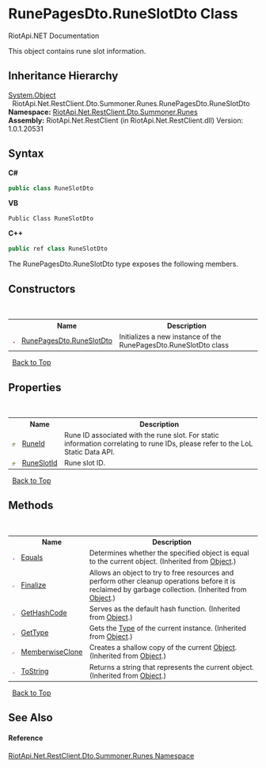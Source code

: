 # RunePagesDto.RuneSlotDto Class
RiotApi.NET Documentation 

This object contains rune slot information.


## Inheritance Hierarchy
<a href="http://msdn2.microsoft.com/en-us/library/e5kfa45b" target="_blank">System.Object</a><br />&nbsp;&nbsp;RiotApi.Net.RestClient.Dto.Summoner.Runes.RunePagesDto.RuneSlotDto<br />
**Namespace:**&nbsp;<a href="e9a88602-23dd-5df4-2c06-3753e3f95d7e">RiotApi.Net.RestClient.Dto.Summoner.Runes</a><br />**Assembly:**&nbsp;RiotApi.Net.RestClient (in RiotApi.Net.RestClient.dll) Version: 1.0.1.20531

## Syntax

**C#**<br />
``` C#
public class RuneSlotDto
```

**VB**<br />
``` VB
Public Class RuneSlotDto
```

**C++**<br />
``` C++
public ref class RuneSlotDto
```

The RunePagesDto.RuneSlotDto type exposes the following members.


## Constructors
&nbsp;<table><tr><th></th><th>Name</th><th>Description</th></tr><tr><td>![Public method](media/pubmethod.gif "Public method")</td><td><a href="653ab0d0-3a21-d1c4-d379-0aebc87a243c">RunePagesDto.RuneSlotDto</a></td><td>
Initializes a new instance of the RunePagesDto.RuneSlotDto class</td></tr></table>&nbsp;
<a href="#runepagesdto.runeslotdto-class">Back to Top</a>

## Properties
&nbsp;<table><tr><th></th><th>Name</th><th>Description</th></tr><tr><td>![Public property](media/pubproperty.gif "Public property")</td><td><a href="55e7f937-8ec0-58c3-c218-a31c0716bd30">RuneId</a></td><td>
Rune ID associated with the rune slot. For static information correlating to rune IDs, please refer to the LoL Static Data API.</td></tr><tr><td>![Public property](media/pubproperty.gif "Public property")</td><td><a href="4dfb87d9-98c0-dd2d-81b8-b84fb391f6ed">RuneSlotId</a></td><td>
Rune slot ID.</td></tr></table>&nbsp;
<a href="#runepagesdto.runeslotdto-class">Back to Top</a>

## Methods
&nbsp;<table><tr><th></th><th>Name</th><th>Description</th></tr><tr><td>![Public method](media/pubmethod.gif "Public method")</td><td><a href="http://msdn2.microsoft.com/en-us/library/bsc2ak47" target="_blank">Equals</a></td><td>
Determines whether the specified object is equal to the current object.
 (Inherited from <a href="http://msdn2.microsoft.com/en-us/library/e5kfa45b" target="_blank">Object</a>.)</td></tr><tr><td>![Protected method](media/protmethod.gif "Protected method")</td><td><a href="http://msdn2.microsoft.com/en-us/library/4k87zsw7" target="_blank">Finalize</a></td><td>
Allows an object to try to free resources and perform other cleanup operations before it is reclaimed by garbage collection.
 (Inherited from <a href="http://msdn2.microsoft.com/en-us/library/e5kfa45b" target="_blank">Object</a>.)</td></tr><tr><td>![Public method](media/pubmethod.gif "Public method")</td><td><a href="http://msdn2.microsoft.com/en-us/library/zdee4b3y" target="_blank">GetHashCode</a></td><td>
Serves as the default hash function.
 (Inherited from <a href="http://msdn2.microsoft.com/en-us/library/e5kfa45b" target="_blank">Object</a>.)</td></tr><tr><td>![Public method](media/pubmethod.gif "Public method")</td><td><a href="http://msdn2.microsoft.com/en-us/library/dfwy45w9" target="_blank">GetType</a></td><td>
Gets the <a href="http://msdn2.microsoft.com/en-us/library/42892f65" target="_blank">Type</a> of the current instance.
 (Inherited from <a href="http://msdn2.microsoft.com/en-us/library/e5kfa45b" target="_blank">Object</a>.)</td></tr><tr><td>![Protected method](media/protmethod.gif "Protected method")</td><td><a href="http://msdn2.microsoft.com/en-us/library/57ctke0a" target="_blank">MemberwiseClone</a></td><td>
Creates a shallow copy of the current <a href="http://msdn2.microsoft.com/en-us/library/e5kfa45b" target="_blank">Object</a>.
 (Inherited from <a href="http://msdn2.microsoft.com/en-us/library/e5kfa45b" target="_blank">Object</a>.)</td></tr><tr><td>![Public method](media/pubmethod.gif "Public method")</td><td><a href="http://msdn2.microsoft.com/en-us/library/7bxwbwt2" target="_blank">ToString</a></td><td>
Returns a string that represents the current object.
 (Inherited from <a href="http://msdn2.microsoft.com/en-us/library/e5kfa45b" target="_blank">Object</a>.)</td></tr></table>&nbsp;
<a href="#runepagesdto.runeslotdto-class">Back to Top</a>

## See Also


#### Reference
<a href="e9a88602-23dd-5df4-2c06-3753e3f95d7e">RiotApi.Net.RestClient.Dto.Summoner.Runes Namespace</a><br />